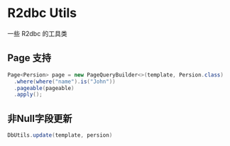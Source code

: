 # R2dbc Utils

一些 R2dbc 的工具类

## Page 支持

```java
Page<Persion> page = new PageQueryBuilder<>(template, Persion.class)
  .where(where("name").is("John"))
  .pageable(pageable)
  .apply();
```

## 非Null字段更新

```java
DbUtils.update(template, persion)
```
